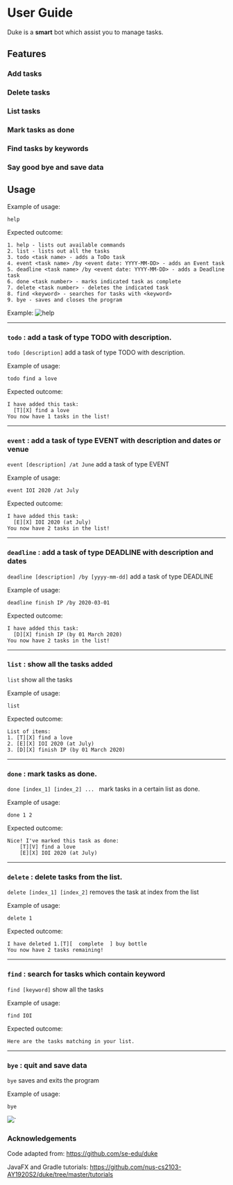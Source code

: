 # User Guide

Duke is a **smart** bot which assist you to manage tasks. 

## Features 

### Add tasks

### Delete tasks

### List tasks

### Mark tasks as done 

### Find tasks by keywords

### Say good bye and save data

## Usage

Example of usage: 

`help`

Expected outcome:

````
1. help - lists out available commands
2. list - lists out all the tasks
3. todo <task name> - adds a ToDo task
4. event <task name> /by <event date: YYYY-MM-DD> - adds an Event task
5. deadline <task name> /by <event date: YYYY-MM-DD> - adds a Deadline task
6. done <task number> - marks indicated task as complete
7. delete <task number> - deletes the indicated task
8. find <keyword> - searches for tasks with <keyword>
9. bye - saves and closes the program
````

Example:
![help](help.png)

___

### `todo` : add a task of type TODO with description. 

`todo [description]` add a task of type TODO with description. 

Example of usage:

`todo find a love`

Expected outcome:
````
I have added this task:
  [T][X] find a love
You now have 1 tasks in the list!
````
___

### `event` : add a task of type EVENT with description and dates or venue

`event [description] /at June` add a task of type EVENT

Example of usage:

`event IOI 2020 /at July`

Expected outcome:
````
I have added this task:
  [E][X] IOI 2020 (at July)
You now have 2 tasks in the list!
````

___

### `deadline` : add a task of type DEADLINE with description and dates

`deadline [description] /by [yyyy-mm-dd]` add a task of type DEADLINE

Example of usage:

`deadline finish IP /by 2020-03-01`

Expected outcome:
````
I have added this task:
  [D][X] finish IP (by 01 March 2020)
You now have 2 tasks in the list!
````

___

### `list` : show all the tasks added 

`list` show all the tasks

Example of usage:

`list`

Expected outcome:
````
List of items:
1. [T][X] find a love
2. [E][X] IOI 2020 (at July)
3. [D][X] finish IP (by 01 March 2020)
````

___

### `done` : mark tasks as done. 

`done [index_1] [index_2] ... ` mark tasks in a certain list as done.

Example of usage:

`done 1 2`

Expected outcome:
````
Nice! I've marked this task as done:
	[T][V] find a love
	[E][X] IOI 2020 (at July)
````
___

### `delete` : delete tasks from the list.
`delete [index_1] [index_2]` removes the task at index from the list

Example of usage:

`delete 1`

Expected outcome:
````
I have deleted 1.[T][  complete  ] buy bottle
You now have 2 tasks remaining!
````

___

### `find` : search for tasks which contain keyword

`find [keyword]` show all the tasks

Example of usage:

`find IOI`

Expected outcome:
````
Here are the tasks matching in your list. 
````

___

### `bye` : quit and save data

`bye` saves and exits the program

Example of usage:

`bye`

<img src = "Ui.png">`

### Acknowledgements
Code adapted from: https://github.com/se-edu/duke

JavaFX and Gradle tutorials: https://github.com/nus-cs2103-AY1920S2/duke/tree/master/tutorials



